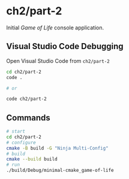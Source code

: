 # ch2/part-2

Initial _Game of Life_ console application.

## Visual Studio Code Debugging

Open Visual Studio Code from `ch2/part-2`

```bash
cd ch2/part-2
code .

# or

code ch2/part-2
```

## Commands

```bash
# start
cd ch2/part-2
# configure
cmake -B build -G "Ninja Multi-Config"
# build
cmake --build build
# run
./build/Debug/minimal-cmake_game-of-life
```
